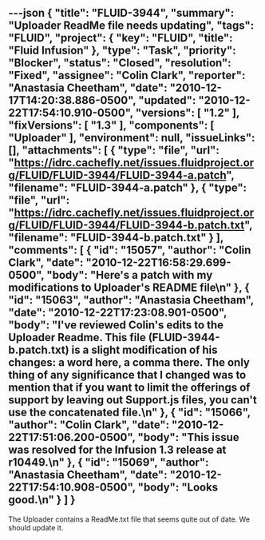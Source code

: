 ---json
{
  "title": "FLUID-3944",
  "summary": "Uploader ReadMe file needs updating",
  "tags": "FLUID",
  "project": {
    "key": "FLUID",
    "title": "Fluid Infusion"
  },
  "type": "Task",
  "priority": "Blocker",
  "status": "Closed",
  "resolution": "Fixed",
  "assignee": "Colin Clark",
  "reporter": "Anastasia Cheetham",
  "date": "2010-12-17T14:20:38.886-0500",
  "updated": "2010-12-22T17:54:10.910-0500",
  "versions": [
    "1.2"
  ],
  "fixVersions": [
    "1.3"
  ],
  "components": [
    "Uploader"
  ],
  "environment": null,
  "issueLinks": [],
  "attachments": [
    {
      "type": "file",
      "url": "https://idrc.cachefly.net/issues.fluidproject.org/FLUID/FLUID-3944/FLUID-3944-a.patch",
      "filename": "FLUID-3944-a.patch"
    },
    {
      "type": "file",
      "url": "https://idrc.cachefly.net/issues.fluidproject.org/FLUID/FLUID-3944/FLUID-3944-b.patch.txt",
      "filename": "FLUID-3944-b.patch.txt"
    }
  ],
  "comments": [
    {
      "id": "15057",
      "author": "Colin Clark",
      "date": "2010-12-22T16:58:29.699-0500",
      "body": "Here's a patch with my modifications to Uploader's README file\n"
    },
    {
      "id": "15063",
      "author": "Anastasia Cheetham",
      "date": "2010-12-22T17:23:08.901-0500",
      "body": "I've reviewed Colin's edits to the Uploader Readme. This file (FLUID-3944-b.patch.txt) is a slight modification of his changes: a word here, a comma there. The only thing of any significance that I changed was to mention that if you want to limit the offerings of support by leaving out Support.js files, you can't use the concatenated file.\n"
    },
    {
      "id": "15066",
      "author": "Colin Clark",
      "date": "2010-12-22T17:51:06.200-0500",
      "body": "This issue was resolved for the Infusion 1.3 release at r10449.\n"
    },
    {
      "id": "15069",
      "author": "Anastasia Cheetham",
      "date": "2010-12-22T17:54:10.908-0500",
      "body": "Looks good.\n"
    }
  ]
}
---
The Uploader contains a ReadMe.txt file that seems quite out of date. We should update it.

        